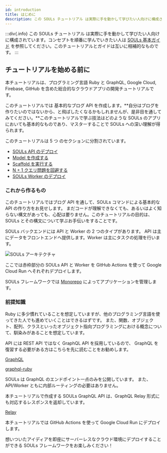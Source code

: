 ```yaml
---
id: introduction
title: はじめに
description: この SOULs チュートリアル は実際に手を動かして学びたい人向けに構成されています。
---
```


:::div{.info}
この SOULs チュートリアル は実際に手を動かして学びたい人向けに構成されています。コンセプトを順番に学んでいきたい人は [SOULs 基本ガイド](/docs/guides/api/basic-architecture) を参照してください。このチュートリアルとガイドは互いに相補的なものです。
:::

## チュートリアルを始める前に

本チュートリアルは、プログラミング言語 Ruby と GraphQL, Google Cloud, Firebase, GitHub を含めた総合的なクラウドアプリの開発チュートリアルです。

このチュートリアルでは 基本的なブログ API を作成します。**自分はブログを作りたいのではないから、と飛ばしたくなるかもしれませんが、是非目を通してみてください。**このチュートリアルで学ぶ技法はどのような SOULs のアプリにおいても基本的なものであり、マスターすることで SOULs への深い理解が得られます。

このチュートリアルは 5 つ のセクションに分割されています。

- [SOULs API のデプロイ](/ja/docs/tutorial/souls-api-deploy/)
- [Model を作成する](/ja/docs/tutorial/create-model/)
- [Scaffold を実行する](/ja/docs/tutorial/execute-scaffold/)
- [N + 1 クエリ問題を回避する](/ja/docs/tutorial/graphql-batch-loader/)
- [SOULs Worker のデプロイ](/ja/docs/tutorial/souls-worker-deploy/)

### これから作るもの

このチュートリアルではブログ API を通して、SOULs コマンドによる基本的な API の作り方をお見せします。
まだコードが理解できなくても、あるいはよく知らない構文があっても、心配は要りません。このチュートリアルの目的は、SOULs とその構文について学ぶお手伝いをすることです。

SOULs バックエンドには API と Worker の 2 つのタイプがあります。
API は主にデータをフロントエンドへ提供します。Worker は主にタスクの処理を行います。

![SOULs アーキテクチャ](/imgs/docs/SOULs-architecture-tutorial.jpg)

ここでは赤枠部分の SOULs API と Worker を GitHub Actions を使って Google Cloud Run へそれぞれデプロイします。

SOULs フレームワークでは [Monorepo](https://en.wikipedia.org/wiki/Monorepo) によってアプリケーションを管理します。

### 前提知識

Ruby に多少慣れていることを想定していますが、他のプログラミング言語を使ってきた人でも進めていくことはできるはずです。
また、関数、オブジェクト、配列、クラスといったオブジェクト指向プログラミングにおける概念について、馴染みがあることを想定しています。

API には REST API ではなく GraphQL API を採用しているので、
GraphQL を復習する必要がある方はこちらを先に読むことをお勧めします。

[GraphQL](https://graphql.org/)

[graphql-ruby](https://graphql-ruby.org/)

SOULs は GraphQL のエンドポイント一点のみを公開しています。
また、API/Worker ともに内部ルーティングの必要はありません。

本チュートリアルで作成する SOULs GraphQL API は、GraphQL Relay 形式にも対応するレスポンスを返却しています。

[Relay](https://relay.dev/)

本チュートリアルでは GitHub Actions を使って Google Cloud Run にデプロイします。

想いついたアイディアを即座にサーバーレスなクラウド環境にデプロイすることができる SOULs フレームワークをお楽しみください！
